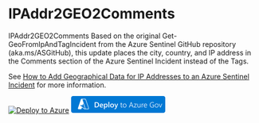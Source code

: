 # IPAddr2GEO2Comments

IPAddr2GEO2Comments
Based on the original Get-GeoFromIpAndTagIncident from the Azure Sentinel GitHub repository (aka.ms/ASGitHub), this update places the city, country, and IP address in the Comments section of the Azure Sentinel Incident instead of the Tags.

See <a href="[[[https://secureinfra.blog/2020/09/03/how-to-add-geographical-data-for-ip-addresses-to-an-azure-sentinel-incident/](https://azurecloudai.blog/2022/06/01/how-to-add-geographical-data-for-ip-addresses-to-an-azure-sentinel-incident/](https://cda.ms/4nx))](https://cda.ms/4nx)" target="_blank">How to Add Geographical Data for IP Addresses to an Azure Sentinel Incident</a> for more information.

[![Deploy to Azure](https://aka.ms/deploytoazurebutton)](https://portal.azure.com/#create/Microsoft.Template/uri/https%3A%2F%2Fraw.githubusercontent.com%2Frod-trent%2FSentinelPlaybooks%2Fmaster%2FIPAddr2GEO2Comments%2Fazuredeploy.json)
[![Deploy to Azure](https://raw.githubusercontent.com/Azure/azure-quickstart-templates/master/1-CONTRIBUTION-GUIDE/images/deploytoazuregov.png)](https://portal.azure.com/#create/Microsoft.Template/uri/https%3A%2F%2Fraw.githubusercontent.com%2Frod-trent%2FSentinelPlaybooks%2Fmaster%2FIPAddr2GEO2Comments%2Fazuredeploy.json)
